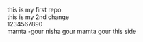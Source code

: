this is my first repo.
<br>
this is my 2nd change
<br>
1234567890
<br>
mamta -gour
nisha gour
mamta gour this side
